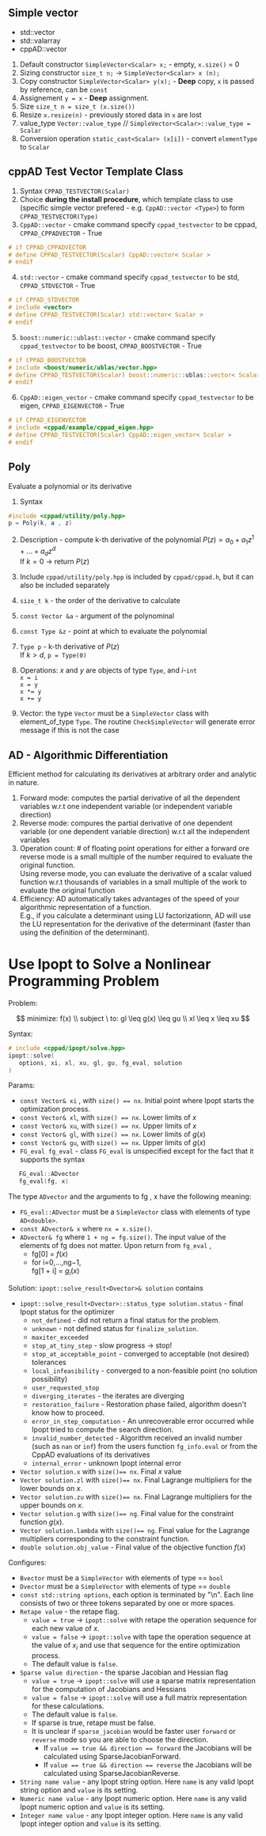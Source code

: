 



## Simple vector
- std::vector
- std::valarray
- cppAD::vector

1. Default constructor `SimpleVector<Scalar> x;` - empty, `x.size()` = 0
1. Sizing constructor `size_t n;` -> `SimpleVector<Scalar> x (n);`
1. Copy constructor `SimpleVector<Scalar> y(x);` - **Deep** copy, `x` is passed by reference, can be `const`
1. Assignement `y = x` - **Deep** assignment.
1. Size `size_t n = size_t (x.size())`
1. Resize `x.resize(n)` - previously stored data in `x` are lost
1. value_type `Vector::value_type` // `SimpleVector<Scalar>::value_type = Scalar`
1. Conversion operation `static_cast<Scalar> (x[i])` - convert `elementType` to `Scalar`


## cppAD Test Vector Template Class

1. Syntax `CPPAD_TESTVECTOR(Scalar)`
2. Choice **during the install procedure**, which template class to use (specific simple vector prefered - e.g. `CppAD::vector <Type>`) to form `CPPAD_TESTVECTOR(Type)`
3. `CppAD::vector` - cmake command specify `cppad_testvector` to be cppad, `CPPAD_CPPADVECTOR` - True
```c
# if CPPAD_CPPADVECTOR
# define CPPAD_TESTVECTOR(Scalar) CppAD::vector< Scalar >
# endif
```
4. `std::vector` - cmake command specify `cppad_testvector` to be std, `CPPAD_STDVECTOR` - True
```c
# if CPPAD_STDVECTOR
# include <vector>
# define CPPAD_TESTVECTOR(Scalar) std::vector< Scalar >
# endif
```
5. `boost::numeric::ublast::vector` - cmake command specify `cppad_testvector` to be boost, `CPPAD_BOOSTVECTOR` - True
```c
# if CPPAD_BOOSTVECTOR
# include <boost/numeric/ublas/vector.hpp>
# define CPPAD_TESTVECTOR(Scalar) boost::numeric::ublas::vector< Scalar >
# endif
```
6. `CppAD::eigen_vector` - cmake command specify `cppad_testvector` to be eigen, `CPPAD_EIGENVECTOR` - True
```c
# if CPPAD_EIGENVECTOR
# include <cppad/example/cppad_eigen.hpp>
# define CPPAD_TESTVECTOR(Scalar) CppAD::eigen_vector< Scalar >
# endif
```

## Poly
Evaluate a polynomial or its derivative

1. Syntax
```c
#include <cppad/utility/poly.hpp>
p = Poly(k, a , z)
```
2. Description - compute k-th derivative of the polynomial $P(z) = a_0 + a_1 z^1 + ... + a_d z^d$ \
   If $k=0$ -> return $P(z)$
3. Include `cppad/utility/poly.hpp` is included by `cppad/cppad.h`, but it can also be included separately
4. `size_t k` - the order of the derivative to calculate
5. `const Vector &a` - argument of the polynominal
6. `const Type &z` - point at which to evaluate the polynomial
7. `Type p` - k-th derivative of $P(z)$\
   If $k > d$, `p = Type(0)`
8. Operations: $x$ and $y$ are objects of type `Type`, and $i$-`int` \
   `x = i` \
   `x = y` \
   `x *= y` \
   `x += y`

9. Vector: the type `Vector` must be a `SimpleVector` class with element_of_type `Type`. The routine `CheckSimpleVector` will generate error message if this is not the case

## AD - Algorithmic Differentiation
Efficient method for calculating its derivatives at arbitrary order and analytic in nature.

1. Forward mode: computes the partial derivative of all the dependent variables  w.r.t one independent variable (or independent variable direction)
2. Reverse mode: compures the partial derivative of one dependent variable (or one dependent variable direction) w.r.t all the independent variables
3. Operation count: # of floating point operations for either a forward ore reverse mode is a small multiple of the number required to evaluate the original function. \
   Using reverse mode, you can evaluate the derivative of a scalar valued function w.r.t thousands of variables in a small multiple of the work to evaluate the original function
4. Efficiency: AD automatically takes advantages of the speed of your algorithmic representation of a function. \
   E.g., if you calculate a determinant using LU factorizationn, AD will use the LU representation for the derivative of the determinant (faster than using the definition of the determinant).



# Use Ipopt to Solve a Nonlinear Programming Problem

Problem:

$$
   minimize: f(x) \\
   subject \ to: gl \leq g(x) \leq gu \\
   xl \leq x \leq xu
$$


Syntax:
```cpp
# include <cppad/ipopt/solve.hpp>
ipopt::solve(
   options, xi, xl, xu, gl, gu, fg_eval, solution
) 
```
Params:
- `const Vector& xi` , with `size() == nx`. Initial point where Ipopt starts the optimization process. 
- `const Vector& xl`, with `size() == nx`. Lower limits of $x$
- `const Vector& xu`, with `size() == nx`. Upper limits of $x$
- `const Vector& gl`, with `size() == nx`. Lower limits of $g(x)$
- `const Vector& gu`, with `size() == nx`. Upper limits of $g(x)$
- `FG_eval fg_eval` - class `FG_eval` is unspecified except for the fact that it supports the syntax
```cpp
   FG_eval::ADvector
   fg_eval(fg, x)
```
The type `ADvector` and the arguments to fg , x have the following meaning:
   
   - `FG_eval::ADvector` must be a `SimpleVector` class with elements of type `AD<double>`. 
   - `const ADvector& x` where `nx = x.size()`.
   - `ADvector& fg` where `1 + ng = fg.size()`. The input value of the elements of fg does not matter. Upon return from `fg_eval` , 
      - fg[0] = $f(x)$
      - for i=0,…,ng−1, \
         fg[1 + i] = $g_i(x)$

Solution: `ipopt::solve_result<Dvector>& solution` contains
- `ipopt::solve_result<Dvector>::status_type solution.status` - final Ipopt status for the optimizer
   - `not_defined` - did not return a final status for the problem.
   - `unknown` - not defined status for `finalize_solution`.
   - `maxiter_exceeded`
   - `stop_at_tiny_step` - slow progress -> stop!
   - `stop_at_acceptable_point` - converged to acceptable (not desired) tolerances
   - `local_infeasibility` - converged to a non-feasible point (no solution possibility)
   - `user_requested_stop`
   - `diverging_iterates` - the iterates are diverging
   - `restoration_failure` - Restoration phase failed, algorithm doesn't know how to proceed.
   - `error_in_step_computation` - An unrecoverable error occurred while Ipopt tried to compute the search direction.
   - `invalid_number_detected` - Algorithm received an invalid number (such as `nan` or `inf`) from the users function `fg_info.eval` or from the CppAD evaluations of its derivatives
   - `internal_error` - unknown Ipopt internal error
- `Vector solution.x` with `size()== nx`. Final $x$ value
- `Vector solution.zl` with `size()== nx`. Final Lagrange multipliers for the lower bounds on $x$.
- `Vector solution.zu` with `size()== nx`. Final Lagrange multipliers for the upper bounds on $x$.
- `Vector solution.g` with `size()== ng`. Final value for the constraint function $g(x)$.
- `Vector solution.lambda` with `size()== ng`. Final value for the Lagrange multipliers corresponding to the constraint function.
- `double solution.obj_value` - Final value of the objective function $f(x)$


Configures:
- `Bvector` must be a `SimpleVector` with elements of type == `bool`
- `Dvector` must be a `SimpleVector` with elements of type == `double`
- `const std::string options`, each option is terminated by "\n". Each line consists of two or three tokens separated by one or more spaces. 
- `Retape value` - the retape flag.
   - `value = true` -> `ipopt::solve` with retape the operation sequence for each new value of $x$.
   - `value = false` -> `ipopt::solve` with tape the operation sequence at the value of $x_i$ and use that sequence for the entire optimization process.
   - The default value is `false`.
- `Sparse value direction` - the sparse Jacobian and Hessian flag
   - `value = true` -> `ipopt::solve` will use a sparse matrix representation for the computation of Jacobians and Hessians
   - `value = false` -> `ipopt::solve` will use a full matrix representation for these calculations.
   - The default value is `false`.
   - If sparse is true, retape must be false.
   - It is unclear if `sparse_jacobian` would be faster user `forward` or `reverse` mode so you are able to choose the direction.
      - If `value == true && direction == forward`
the Jacobians will be calculated using SparseJacobianForward.
      - If `value == true && direction == reverse`
the Jacobians will be calculated using SparseJacobianReverse.
- `String name value` - any Ipopt string option. Here `name` is any valid Ipopt string option and `value` is its setting.
- `Numeric name value` - any Ipopt numeric option. Here `name` is any valid Ipopt numeric option and `value` is its setting. 
- `Integer name value` - any Ipopt integer option. Here `name` is any valid Ipopt integer option and `value` is its setting.


